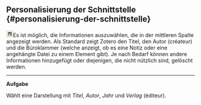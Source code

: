 ## Personalisierung der Schnittstelle {#personalisierung-der-schnittstelle}

![ZoteroAjoutChamps](../assets/zoteroajoutchamps.png)Es ist möglich, die Informationen auszuwählen, die in der mittleren Spalte angezeigt werden. Als Standard zeigt Zotero den Titel, den Autor \(créateur\) und die Büroklammer \(welche anzeigt, ob es eine Notiz oder eine angehängte Datei zu einem Element gibt\). Je nach Bedarf können andere Informationen hinzugefügt oder diejenigen, die nicht nützlich sind, gelöscht werden.

---

**Aufgabe**

Wählt eine Darstellung mit _Titel_, _Autor_, _Jahr_ und _Verlag_ \(éditeur\).

